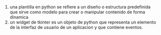 1. una plantilla en python se refiere a un diseño o estructura predefinida que sirve como modelo para crear o manipular contenido de forma dinamica
2. un widget de tkinter es un objeto de python que representa un elemento de la interfaz de usuario de un aplicacion y que contiene eventos.